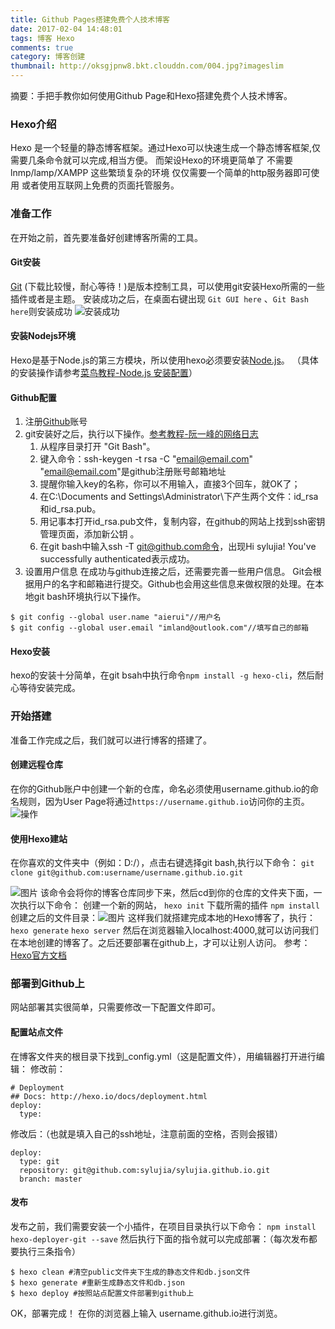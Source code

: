 ```yaml
---
title: Github Pages搭建免费个人技术博客
date: 2017-02-04 14:48:01
tags: 博客 Hexo
comments: true
category: 博客创建
thumbnail: http://oksgjpnw8.bkt.clouddn.com/004.jpg?imageslim
---
```


    
 摘要：手把手教你如何使用Github Page和Hexo搭建免费个人技术博客。
<!-- more --> 
### Hexo介绍
Hexo 是一个轻量的静态博客框架。通过Hexo可以快速生成一个静态博客框架,仅需要几条命令就可以完成,相当方便。
而架设Hexo的环境更简单了 不需要 lnmp/lamp/XAMPP 这些繁琐复杂的环境 仅仅需要一个简单的http服务器即可使用 或者使用互联网上免费的页面托管服务。
### 准备工作
在开始之前，首先要准备好创建博客所需的工具。
#### Git安装
[Git](https://git-scm.com/downloads) (下载比较慢，耐心等待！)是版本控制工具，可以使用git安装Hexo所需的一些插件或者是主题。
安装成功之后，在桌面右键出现 `Git GUI here` 、`Git Bash here`则安装成功
![安装成功](http://ol18c36vs.bkt.clouddn.com/0301.jpg?imageslim)
#### 安装Nodejs环境
Hexo是基于Node.js的第三方模块，所以使用hexo必须要安装[Node.js](https://nodejs.org/en/download/)。
（具体的安装操作请参考[菜鸟教程-Node.js 安装配置](http://www.runoob.com/nodejs/nodejs-install-setup.html)）
#### Github配置
1. 注册[Github](https://github.com)账号
2. git安装好之后，执行以下操作。[参考教程-阮一峰的网络日志](http://www.ruanyifeng.com/blog/2014/06/git_remote.html)
   1. 从程序目录打开 "Git Bash"。
   2. 键入命令：ssh-keygen -t rsa -C "email@email.com"
"email@email.com"是github注册账号邮箱地址
   3. 提醒你输入key的名称，你可以不用输入，直接3个回车，就OK了；
   4. 在C:\Documents and Settings\Administrator\下产生两个文件：id_rsa和id_rsa.pub。
   5. 用记事本打开id_rsa.pub文件，复制内容，在github的网站上找到ssh密钥管理页面，添加新公钥 。
   6. 在git bash中输入ssh -T git@github.com命令，出现Hi sylujia! You've successfully authenticated表示成功。 
3. 设置用户信息
在成功与github连接之后，还需要完善一些用户信息。
Git会根据用户的名字和邮箱进行提交。Github也会用这些信息来做权限的处理。在本地git bash环境执行以下操作。
````
$ git config --global user.name "aierui"//用户名
$ git config --global user.email "imland@outlook.com"//填写自己的邮箱
````
#### Hexo安装
hexo的安装十分简单，在git bsah中执行命令`npm install -g hexo-cli`，然后耐心等待安装完成。
### 开始搭建
准备工作完成之后，我们就可以进行博客的搭建了。
#### 创建远程仓库
在你的Github账户中创建一个新的仓库，命名必须使用username.github.io的命名规则，因为User Page将通过`https://username.github.io`访问你的主页。
![操作](http://ol18c36vs.bkt.clouddn.com/0302.jpg?imageslim)
#### 使用Hexo建站
在你喜欢的文件夹中（例如：D:/），点击右键选择git bash,执行以下命令：
`git clone git@github.com:username/username.github.io.git`

![图片](http://ol18c36vs.bkt.clouddn.com/0303.jpg?imageslim)
该命令会将你的博客仓库同步下来，然后cd到你的仓库的文件夹下面，一次执行以下命令：
创建一个新的网站，
`hexo init` 
下载所需的插件
`npm install`
创建之后的文件目录：![图片](http://ol18c36vs.bkt.clouddn.com/0304.jpg?imageslim)
这样我们就搭建完成本地的Hexo博客了，执行：
`hexo generate`
`hexo server`
然后在浏览器输入localhost:4000,就可以访问我们在本地创建的博客了。之后还要部署在github上，才可以让别人访问。
参考： [Hexo官方文档](https://hexo.io/zh-cn/docs/)
### 部署到Github上
网站部署其实很简单，只需要修改一下配置文件即可。
#### 配置站点文件
在博客文件夹的根目录下找到_config.yml（这是配置文件），用编辑器打开进行编辑：
修改前：
````
# Deployment 
## Docs: http://hexo.io/docs/deployment.html 
deploy:   
  type:
````
修改后：（也就是填入自己的ssh地址，注意前面的空格，否则会报错）
````
deploy:
  type: git
  repository: git@github.com:sylujia/sylujia.github.io.git
  branch: master
````
#### 发布
发布之前，我们需要安装一个小插件，在项目目录执行以下命令：
`npm install hexo-deployer-git --save`
然后执行下面的指令就可以完成部署：（每次发布都要执行三条指令）
````
$ hexo clean #清空public文件夹下生成的静态文件和db.json文件
$ hexo generate #重新生成静态文件和db.json
$ hexo deploy #按照站点配置文件部署到github上
````
OK，部署完成！
在你的浏览器上输入 username.github.io进行浏览。